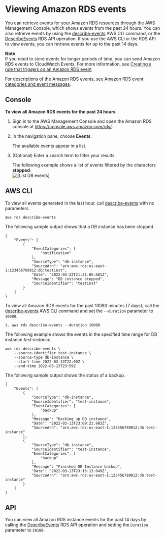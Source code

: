 # Viewing Amazon RDS events<a name="USER_ListEvents"></a>

You can retrieve events for your Amazon RDS resources through the AWS Management Console, which shows events from the past 24 hours\. You can also retrieve events by using the [describe\-events](https://docs.aws.amazon.com/cli/latest/reference/rds/describe-events.html) AWS CLI command, or the [DescribeEvents](https://docs.aws.amazon.com/AmazonRDS/latest/APIReference/API_DescribeEvents.html) RDS API operation\. If you use the AWS CLI or the RDS API to view events, you can retrieve events for up to the past 14 days\. 

**Note**  
If you need to store events for longer periods of time, you can send Amazon RDS events to CloudWatch Events\. For more information, see [Creating a rule that triggers on an Amazon RDS event](rds-cloud-watch-events.md)

For descriptions of the Amazon RDS events, see [Amazon RDS event categories and event messages](USER_Events.Messages.md)\.

## Console<a name="USER_ListEvents.CON"></a>

**To view all Amazon RDS events for the past 24 hours**

1. Sign in to the AWS Management Console and open the Amazon RDS console at [https://console\.aws\.amazon\.com/rds/](https://console.aws.amazon.com/rds/)\.

1. In the navigation pane, choose **Events**\. 

   The available events appear in a list\.

1. \(Optional\) Enter a search term to filter your results\. 

   The following example shows a list of events filtered by the characters **stopped**\.  
![\[List DB events\]](http://docs.aws.amazon.com/AmazonRDS/latest/UserGuide/images/ListEvents.png)

## AWS CLI<a name="USER_ListEvents.CLI"></a>

To view all events generated in the last hour, call [describe\-events](https://docs.aws.amazon.com/cli/latest/reference/rds/describe-events.html) with no parameters\.

```
aws rds describe-events
```

The following sample output shows that a DB instance has been stopped\.

```
{
    "Events": [
        {
            "EventCategories": [
                "notification"
            ], 
            "SourceType": "db-instance", 
            "SourceArn": "arn:aws:rds:us-east-1:123456789012:db:testinst", 
            "Date": "2022-04-22T21:31:00.681Z", 
            "Message": "DB instance stopped", 
            "SourceIdentifier": "testinst"
        }
    ]
}
```

To view all Amazon RDS events for the past 10080 minutes \(7 days\), call the [describe\-events](https://docs.aws.amazon.com/cli/latest/reference/rds/describe-events.html) AWS CLI command and set the `--duration` parameter to `10080`\.

```
1. aws rds describe-events --duration 10080
```

The following example shows the events in the specified time range for DB instance *test\-instance*\.

```
aws rds describe-events \
    --source-identifier test-instance \
    --source-type db-instance \
    --start-time 2022-03-13T22:00Z \
    --end-time 2022-03-13T23:59Z
```

The following sample output shows the status of a backup\.

```
{
    "Events": [
        {
            "SourceType": "db-instance",
            "SourceIdentifier": "test-instance",
            "EventCategories": [
                "backup"
            ],
            "Message": "Backing up DB instance",
            "Date": "2022-03-13T23:09:23.983Z",
            "SourceArn": "arn:aws:rds:us-east-1:123456789012:db:test-instance"
        },
        {
            "SourceType": "db-instance",
            "SourceIdentifier": "test-instance",
            "EventCategories": [
                "backup"
            ],
            "Message": "Finished DB Instance backup",
            "Date": "2022-03-13T23:15:13.049Z",
            "SourceArn": "arn:aws:rds:us-east-1:123456789012:db:test-instance"
        }
    ]
}
```

## API<a name="USER_ListEvents.API"></a>

You can view all Amazon RDS instance events for the past 14 days by calling the [DescribeEvents](https://docs.aws.amazon.com/AmazonRDS/latest/APIReference/API_DescribeEvents.html) RDS API operation and setting the `Duration` parameter to `20160`\.